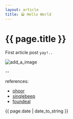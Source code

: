 ```yaml
---
layout: article
title: 😀 Hello World
---
```

# {{ page.title }}

First article post `yay!..`

![add_a_image](http://substack.net/images/github.png)

--

references:

* [ohoor](https://ohoor.com)
* [singlebeep](https://singlebeep.com)
* [foundeal](https://foundeal.com)

{{ page.date | date_to_string }}
